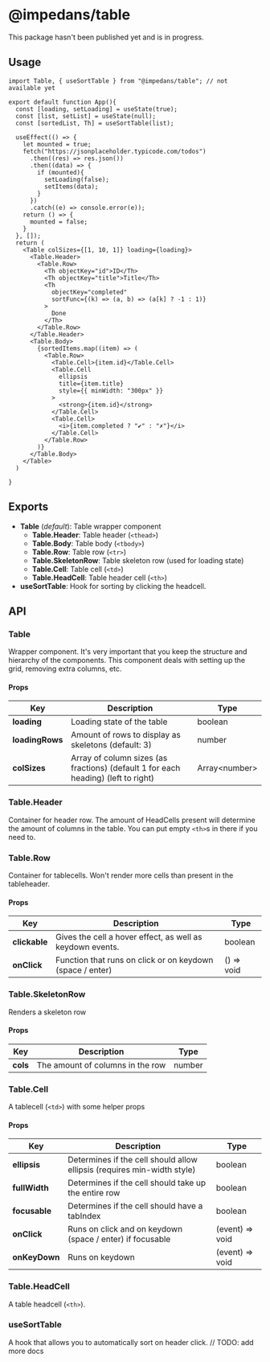 # @impedans/table

This package hasn't been published yet and is in progress.

## Usage

```tsx
import Table, { useSortTable } from "@impedans/table"; // not available yet

export default function App(){
  const [loading, setLoading] = useState(true);
  const [list, setList] = useState(null);
  const [sortedList, Th] = useSortTable(list);
  
  useEffect(() => {
    let mounted = true;
    fetch("https://jsonplaceholder.typicode.com/todos")
      .then((res) => res.json())
      .then((data) => {
        if (mounted){
          setLoading(false);
          setItems(data);
        }
      })
      .catch((e) => console.error(e));
    return () => {
      mounted = false;
    }
  }, []);
  return (
    <Table colSizes={[1, 10, 1]} loading={loading}>
      <Table.Header>
        <Table.Row>
          <Th objectKey="id">ID</Th>
          <Th objectKey="title">Title</Th>
          <Th 
            objectKey="completed"
            sortFunc={(k) => (a, b) => (a[k] ? -1 : 1)}
          >
            Done
          </Th>
        </Table.Row>
      </Table.Header>
      <Table.Body>
        {sortedItems.map((item) => (
          <Table.Row>
            <Table.Cell>{item.id}</Table.Cell>
            <Table.Cell
              ellipsis
              title={item.title}
              style={{ minWidth: "300px" }}
            >
              <strong>{item.id}</strong>
            </Table.Cell>
            <Table.Cell>
              <i>{item.completed ? "✔" : "✗"}</i>
            </Table.Cell>
          </Table.Row>
        )}
      </Table.Body>
    </Table>
  )

}

```

## Exports

* **Table** (*default*): Table wrapper component
  * **Table.Header**: Table header (`<thead>`)
  * **Table.Body**: Table body (`<tbody>`)
  * **Table.Row**: Table row (`<tr>`)
  * **Table.SkeletonRow**: Table skeleton row (used for loading state)
  * **Table.Cell**: Table cell (`<td>`)
  * **Table.HeadCell**: Table header cell (`<th>`)
* **useSortTable**: Hook for sorting by clicking the headcell. 

## API

### Table
Wrapper component. It's very important that you keep the structure and hierarchy of the components. This component deals with setting up the grid, removing extra columns, etc.
#### Props
| Key             | Description                                                                       | Type            |
|-----------------|-----------------------------------------------------------------------------------|-----------------|
| **loading**     | Loading state of the table                                                        | boolean         |
| **loadingRows** | Amount of rows to display as skeletons (default: 3)                               | number          |
| **colSizes**    | Array of column sizes (as fractions) (default 1 for each heading) (left to right) | Array\<number\> |

### Table.Header
Container for header row. The amount of HeadCells present will determine the amount of columns in the table. You can put empty `<th>`s in there if you need to.

### Table.Row
Container for tablecells. Won't render more cells than present in the tableheader. 
#### Props
| Key           | Description                                                                       | Type          |
|---------------|-----------------------------------------------------------------------------------|---------------|
| **clickable** | Gives the cell a hover effect, as well as keydown events.                         | boolean       |
| **onClick**   | Function that runs on click or on keydown (space / enter)                         | () => void    |

### Table.SkeletonRow
Renders a skeleton row
#### Props
| Key         | Description                                                                       | Type          |
|-------------|-----------------------------------------------------------------------------------|---------------|
| **cols**    | The amount of columns in the row                                                  | number        |

### Table.Cell
A tablecell (`<td>`) with some helper props
#### Props
| Key           | Description                                                             | Type            |
|---------------|-------------------------------------------------------------------------|-----------------|
| **ellipsis**  | Determines if the cell should allow ellipsis (requires min-width style) | boolean         |
| **fullWidth** | Determines if the cell should take up the entire row                    | boolean         |
| **focusable** | Determines if the cell should have a tabIndex                           | boolean         |
| **onClick**   | Runs on click and on keydown (space / enter) if focusable               | (event) => void |
| **onKeyDown** | Runs on keydown                                                         | (event) => void |


### Table.HeadCell
A table headcell (`<th>`).

### useSortTable
A hook that allows you to automatically sort on header click.
// TODO: add more docs
